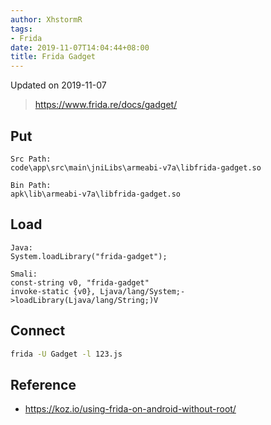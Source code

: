 ```yaml
---
author: XhstormR
tags:
- Frida
date: 2019-11-07T14:04:44+08:00
title: Frida Gadget
---
```


<!--more-->

Updated on 2019-11-07

> https://www.frida.re/docs/gadget/

## Put
```
Src Path:
code\app\src\main\jniLibs\armeabi-v7a\libfrida-gadget.so

Bin Path:
apk\lib\armeabi-v7a\libfrida-gadget.so
```

## Load
```
Java:
System.loadLibrary("frida-gadget");

Smali:
const-string v0, "frida-gadget"
invoke-static {v0}, Ljava/lang/System;->loadLibrary(Ljava/lang/String;)V
```

## Connect
```bash
frida -U Gadget -l 123.js
```

## Reference
* https://koz.io/using-frida-on-android-without-root/
